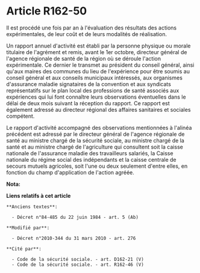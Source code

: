 # Article R162-50

Il est procédé une fois par an à l'évaluation des résultats des actions expérimentales, de leur coût et de leurs modalités de
réalisation.

Un rapport annuel d'activité est établi par la personne physique ou morale titulaire de l'agrément et remis, avant le 1er
octobre, directeur général de  l'agence régionale de santé de la région où se déroule l'action expérimentale. Ce dernier le
transmet au président du conseil général, ainsi qu'aux maires des communes du lieu de l'expérience pour être soumis au
conseil général et aux conseils municipaux intéressés, aux organismes d'assurance maladie signataires de la convention et aux
syndicats représentatifs sur le plan local des professions de santé associés aux expériences qui lui font connaître leurs
observations éventuelles dans le délai de deux mois suivant la réception du rapport. Ce rapport est également adressé au
directeur régional des affaires sanitaires et sociales compétent.

Le rapport d'activité accompagné des observations mentionnées à l'alinéa précédent est adressé par le directeur général de
l'agence régionale de santé au ministre chargé de la sécurité sociale, au ministre chargé de la santé et au ministre chargé
de l'agriculture qui consultent soit la caisse nationale de l'assurance maladie des travailleurs salariés, la Caisse
nationale du régime social des indépendants et la caisse centrale de secours mutuels agricoles, soit l'une ou deux seulement
d'entre elles, en fonction du champ d'application de l'action agréée.

**Nota:**



**Liens relatifs à cet article**

	**Anciens textes**:

	  - Décret n°84-485 du 22 juin 1984 - art. 5 (Ab)

	**Modifié par**:

	  - Décret n°2010-344 du 31 mars 2010 - art. 276

	**Cité par**:

	  - Code de la sécurité sociale. - art. D162-21 (V)
	  - Code de la sécurité sociale. - art. R162-46 (V)
